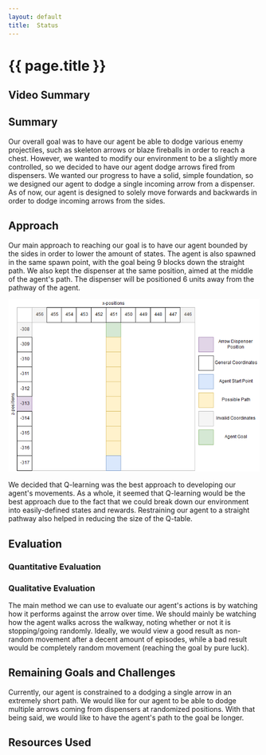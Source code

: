 ```yaml
---
layout: default
title:  Status
---
```


# {{ page.title }}

## Video Summary


## Summary
Our overall goal was to have our agent be able to dodge various enemy projectiles, such as skeleton arrows or blaze fireballs in order to reach a chest. However, we wanted to modify our environment to be a slightly more controlled, so we decided to have our agent dodge arrows fired from dispensers. We wanted our progress to have a solid, simple foundation, so we designed our agent to dodge a single incoming arrow from a dispenser. As of now, our agent is designed to solely move forwards and backwards in order to dodge incoming arrows from the sides.

## Approach
Our main approach to reaching our goal is to have our agent bounded by the sides in order to lower the amount of states. The agent is also spawned in the same spawn point, with the goal being 9 blocks down the straight path. We also kept the dispenser at the same position, aimed at the middle of the agent's path. The dispenser will be positioned 6 units away from the pathway of the agent.

![](indianajones-overview.png)

We decided that Q-learning was the best approach to developing our agent's movements. As a whole, it seemed that Q-learning would be the best approach due to the fact that we could break down our environment into easily-defined states and rewards. Restraining our agent to a straight pathway also helped in reducing the size of the Q-table.

## Evaluation

### Quantitative Evaluation

### Qualitative Evaluation
The main method we can use to evaluate our agent's actions is by watching how it performs against the arrow over time. We should mainly be watching how the agent walks across the walkway, noting whether or not it is stopping/going randomly. Ideally, we would view a good result as non-random movement after a decent amount of episodes, while a bad result would be completely random movement (reaching the goal by pure luck).


## Remaining Goals and Challenges
Currently, our agent is constrained to a dodging a single arrow in an extremely short path. We would like for our agent to be able to dodge multiple arrows coming from dispensers at randomized positions. With that being said, we would like to have the agent's path to the goal be longer.

## Resources Used